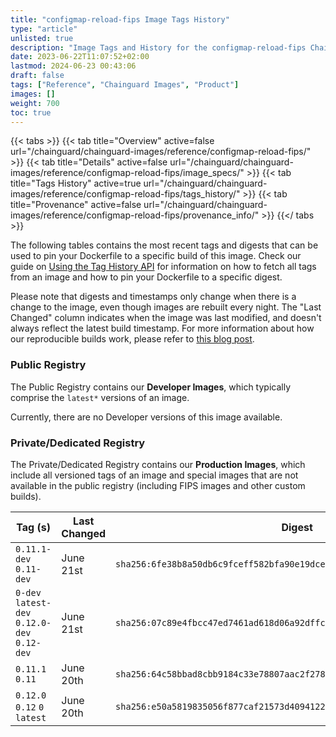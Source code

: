 ```yaml
---
title: "configmap-reload-fips Image Tags History"
type: "article"
unlisted: true
description: "Image Tags and History for the configmap-reload-fips Chainguard Image"
date: 2023-06-22T11:07:52+02:00
lastmod: 2024-06-23 00:43:06
draft: false
tags: ["Reference", "Chainguard Images", "Product"]
images: []
weight: 700
toc: true
---
```


{{< tabs >}}
{{< tab title="Overview" active=false url="/chainguard/chainguard-images/reference/configmap-reload-fips/" >}}
{{< tab title="Details" active=false url="/chainguard/chainguard-images/reference/configmap-reload-fips/image_specs/" >}}
{{< tab title="Tags History" active=true url="/chainguard/chainguard-images/reference/configmap-reload-fips/tags_history/" >}}
{{< tab title="Provenance" active=false url="/chainguard/chainguard-images/reference/configmap-reload-fips/provenance_info/" >}}
{{</ tabs >}}

The following tables contains the most recent tags and digests that can be used to pin your Dockerfile to a specific build of this image. Check our guide on [Using the Tag History API](/chainguard/chainguard-images/using-the-tag-history-api/) for information on how to fetch all tags from an image and how to pin your Dockerfile to a specific digest.

Please note that digests and timestamps only change when there is a change to the image, even though images are rebuilt every night. The "Last Changed" column indicates when the image was last modified, and doesn't always reflect the latest build timestamp. For more information about how our reproducible builds work, please refer to [this blog post](https://www.chainguard.dev/unchained/reproducing-chainguards-reproducible-image-builds).

### Public Registry
The Public Registry contains our **Developer Images**, which typically comprise the `latest*` versions of an image.

Currently, there are no Developer versions of this image available.

### Private/Dedicated Registry
The Private/Dedicated Registry contains our **Production Images**, which include all versioned tags of an image and special images that are not available in the public registry (including FIPS images and other custom builds).

| Tag (s)                                       | Last Changed | Digest                                                                    |
|-----------------------------------------------|--------------|---------------------------------------------------------------------------|
|  `0.11.1-dev` `0.11-dev`                      | June 21st    | `sha256:6fe38b8a50db6c9fceff582bfa90e19dcec2e23fa93bdcc3bf6d33411c9881e9` |
|  `0-dev` `latest-dev` `0.12.0-dev` `0.12-dev` | June 21st    | `sha256:07c89e4fbcc47ed7461ad618d06a92dffc9c830c0f2e158de135d3f1ad056284` |
|  `0.11.1` `0.11`                              | June 20th    | `sha256:64c58bbad8cbb9184c33e78807aac2f2789131581335862af5731db6ffe4f05c` |
|  `0.12.0` `0.12` `0` `latest`                 | June 20th    | `sha256:e50a5819835056f877caf21573d40941225dc32f3658b00775005b970c1cc7b2` |

